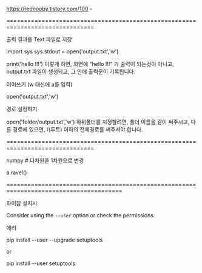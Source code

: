 https://rednooby.tistory.com/100 - 


===============================================================================

출력 결과를 Text 파일로 저장

import sys sys.stdout = open('output.txt','w')

print('hello !!!') 이렇게 하면, 화면에 "hello !!!" 가 출력이 되는것이 아니고, output.txt 파일이 생성되고, 그 안에 출력문이 기록됩니다.

이어쓰기 (w 대신에 a를 입력)

open('output.txt','w')

경로 설정하기

open('folder/output.txt','w') 하위폴더를 지정할려면, 폴더 이름을 같이 써주시고, 다른 경로에 있으면, /(루트) 이하의 전체경로를 써주셔야 합니다.

===============================================================================

numpy # 다차원을 1차원으로 변경

a.ravel()

=======================================================================================

파이참 설치시

Consider using the `--user` option or check the permissions.

에러

pip install --user --upgrade setuptools

or

pip install --user setuptools

